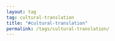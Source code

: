 ```yaml
---
layout: tag
tag: cultural-translation
title: "#cultural-translation"
permalink: /tags/cultural-translation/
---
```


